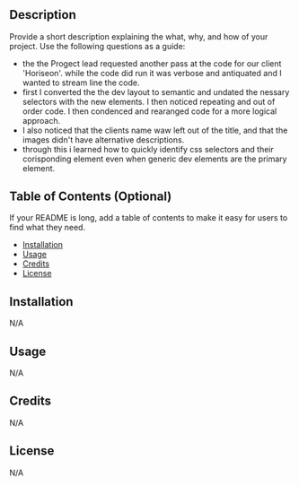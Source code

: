 # <horiseon-accessibility-recode>

## Description

Provide a short description explaining the what, why, and how of your project. Use the following questions as a guide:
- the the Progect lead requested another pass at the code for our client 'Horiseon'. while the code did run it was verbose and antiquated and I wanted to stream line the code.
- first I converted the the dev layout to semantic and undated the nessary selectors with the new elements. I then noticed repeating and out of order code. I then condenced and rearanged code for a more logical approach.
- I also noticed that the clients name waw left out of the title, and that the images didn't have alternative descriptions.
- through this i learned how to quickly identify css selectors and their corisponding element even when generic dev elements are the primary element.

## Table of Contents (Optional)

If your README is long, add a table of contents to make it easy for users to find what they need.

- [Installation](#installation)
- [Usage](#usage)
- [Credits](#credits)
- [License](#license)

## Installation

N/A

## Usage

N/A

## Credits

N/A

## License

N/A
